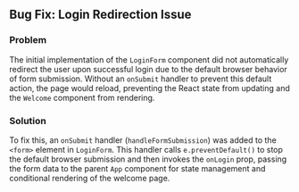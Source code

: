 ## Bug Fix: Login Redirection Issue

### Problem
The initial implementation of the `LoginForm` component did not automatically redirect the user upon successful login due to the default browser behavior of form submission. Without an `onSubmit` handler to prevent this default action, the page would reload, preventing the React state from updating and the `Welcome` component from rendering.

### Solution
To fix this, an `onSubmit` handler (`handleFormSubmission`) was added to the `<form>` element in `LoginForm`. This handler calls `e.preventDefault()` to stop the default browser submission and then invokes the `onLogin` prop, passing the form data to the parent `App` component for state management and conditional rendering of the welcome page.
